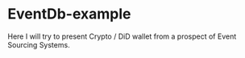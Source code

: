 # EventDb-example
Here I will try to present Crypto / DiD wallet from a prospect of Event Sourcing Systems.

